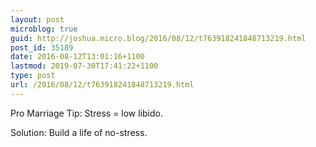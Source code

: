 ```yaml
---
layout: post
microblog: true
guid: http://joshua.micro.blog/2016/08/12/t763918241848713219.html
post_id: 35189
date: 2016-08-12T13:01:16+1100
lastmod: 2019-07-30T17:41:22+1100
type: post
url: /2016/08/12/t763918241848713219.html
---
```

Pro Marriage Tip: Stress = low libido.

Solution: Build a life of no-stress.
